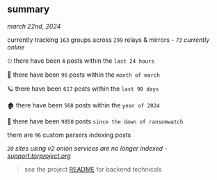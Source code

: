 
## summary
_march 22nd, 2024_

currently tracking `163` groups across `299` relays & mirrors - _`73` currently online_

⏲ there have been `4` posts within the `last 24 hours`

🦈 there have been `96` posts within the `month of march`

🪐 there have been `617` posts within the `last 90 days`

🏚 there have been `568` posts within the `year of 2024`

🦕 there have been `9850` posts `since the dawn of ransomwatch`

there are `96` custom parsers indexing posts

_`20` sites using v2 onion services are no longer indexed - [support.torproject.org](https://support.torproject.org/onionservices/v2-deprecation/)_

> see the project [README](https://github.com/joshhighet/ransomwatch#ransomwatch--) for backend technicals
